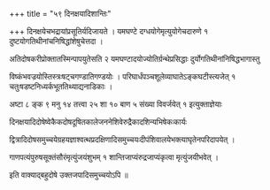 +++
title = "५९ दिनक्षयादिशान्तिः"

+++
दिनक्षयेचभद्रायांप्रसूतिर्यदिजायते । यमघण्टे दग्धयोगेमृत्युयोगेचदारुणे १ दुष्टयोगतिथीनांचनिषिद्धांशेषुचेत्तदा ।

अतिदोषकरीप्रोक्तातस्मिन्पापयुतेसति २ यमघण्टादयोज्योतिर्ग्रन्थेप्रसिद्धाः दुर्योगतिथीनांनिषिद्धभागास्तु

विष्कंभवज्रयोस्तिस्त्रःषट्‌चगण्डातिगण्डयोः । परिघार्धंपञ्चशूलेव्याघातेऽङ्कघटीस्त्यजेत् १ चतुःषडष्टनिध्यर्कभूततिथ्याद्यनाडिकाः ।

अष्टा ८ ङ्क ९ मनु १४ तत्त्वा २५ शा १० बाण ५ संख्या विवर्जयेत् १ इत्युक्ताज्ञेयाः

दिनक्षयादिदोषेष्वेकैकदोषदूषितकालेजननेशिवेरुद्रैकादशिन्यभिषेकःकार्यः

द्वित्रादिदोषसमुच्चयेग्रहयज्ञाश्वत्थप्रदक्षिणादिसमुच्चयःदीपंशिवालयेभक्त्याघृतेनपरिदापयेत् ।

गाणपत्यंपुरुषसूक्तंसौरंमृत्युंजयंशुभम् १ शान्तिजाप्यंरुद्रजाप्यंकृत्वा मृत्युंजयीभवेत् ।

इति वाक्याद्बहुदोषे उक्तजपादिसमुच्चयोऽपि ॥
